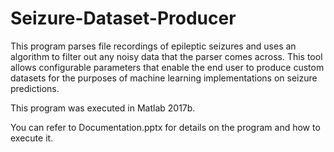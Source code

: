 # Seizure-Dataset-Producer
This program parses file recordings of epileptic seizures and uses an algorithm to filter out any noisy data that the parser comes across. This tool allows configurable parameters that enable the end user to produce custom datasets for the purposes of machine learning implementations on seizure predictions.

This program was executed in Matlab 2017b.

You can refer to Documentation.pptx for details on the program and how to execute it.
